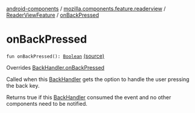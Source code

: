 [android-components](../../index.md) / [mozilla.components.feature.readerview](../index.md) / [ReaderViewFeature](index.md) / [onBackPressed](./on-back-pressed.md)

# onBackPressed

`fun onBackPressed(): `[`Boolean`](https://kotlinlang.org/api/latest/jvm/stdlib/kotlin/-boolean/index.html) [(source)](https://github.com/mozilla-mobile/android-components/blob/master/components/feature/readerview/src/main/java/mozilla/components/feature/readerview/ReaderViewFeature.kt#L112)

Overrides [BackHandler.onBackPressed](../../mozilla.components.support.base.feature/-back-handler/on-back-pressed.md)

Called when this [BackHandler](../../mozilla.components.support.base.feature/-back-handler/index.md) gets the option to handle the user pressing the back key.

Returns true if this [BackHandler](../../mozilla.components.support.base.feature/-back-handler/index.md) consumed the event and no other components need to be notified.

